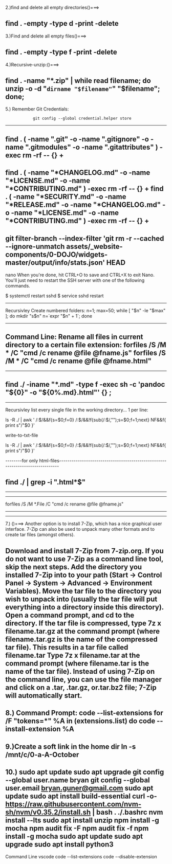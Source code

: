 2.)find and delete all empty directories()===>

find . -empty -type d -print -delete
---------------------------------------------------------------------------------------------------------
3.)Find and delete all empty files()===>

find . -empty -type f -print -delete
---------------------------------------------------------------------------------------------------------
4.)Recursive-unzip:()===>

find . -name "*.zip" | while read filename; do unzip -o -d "`dirname "$filename"`" "$filename"; done;
---------------------------------------------------------------------------------------------------------
5.)	Remember Git Credentials:

                git config --global credential.helper store


---------------------------------------------------------------------------------------------------------
find . \( -name ".git" -o -name ".gitignore" -o -name ".gitmodules" -o -name ".gitattributes" \) -exec rm -rf -- {} +
---------------------------------------------------------------------------------------------------------

find . \( -name "*CHANGELOG.md" -o -name "*LICENSE.md" -o -name "*CONTRIBUTING.md" \) -exec rm -rf -- {} +
find . \( -name "*SECURITY.md" -o -name "*RELEASE.md" -o  -name "*CHANGELOG.md" -o -name "*LICENSE.md" -o -name "*CONTRIBUTING.md" \) -exec rm -rf -- {} +
---------------------------------------------------------------------------------------------------------
git filter-branch --index-filter 'git rm -r --cached --ignore-unmatch assets/_website-components/0-DOJO/widgets-master/output/info/stats.json' HEAD
---------------------------------------------------------------------------------------------------------
nano
When you're done, hit CTRL+O to save and CTRL+X to exit Nano. You'll just need to restart the SSH server with one of the following commands.

$ systemctl restart sshd
$ service sshd restart

---------------------------------------------------------------------------------------------------------
Recursivley Create numbered folders:
n=1;
max=50;
while [ "$n" -le "$max" ]; do
  mkdir "s$n"
  n=`expr "$n" + 1`;
done





---------------------------------------------------------------------------------------------------------
Command Line: Rename all files in current directory to a certain file extension:
forfiles /S /M * /C "cmd /c rename @file @fname.js"
forfiles /S /M * /C "cmd /c rename @file @fname.html"
---------------------------------------------------------------------------------------------------------
---------------------------------------------------------------------------------------------------------
find ./ -iname "*.md" -type f -exec sh -c 'pandoc "${0}" -o "${0%.md}.html"' {} \;
---------------------------------------------------------------------------------------------------------
---------------------------------------------------------------------------------------------------------
Recursivley list every single file in the working directory... 1 per line:

ls -R ./ | awk '
/:$/&&f{s=$0;f=0}
/:$/&&!f{sub(/:$/,"");s=$0;f=1;next}
NF&&f{ print s"/"$0 }'


write-to-txt-file

ls -R ./ | awk '
/:$/&&f{s=$0;f=0}
/:$/&&!f{sub(/:$/,"");s=$0;f=1;next}
NF&&f{ print s"/"$0 }'

--------for only html-files------------------------------------------------------------------------------

find ./ | grep -i "\.html*$"
---------------------------------------------------------------------------------------------------------
---------------------------------------------------------------------------------------------------------

---------------------------------------------------------------------------------------------------------
forfiles /S /M *.File /C "cmd /c rename @file @fname.js"

---------------------------------------------------------------------------------------------------------



---------------------------------------------------------------------------------------------------------

7.) ()===>
Another option is to install 7-Zip, which has a nice graphical user interface. 7-Zip can also be used to unpack many other formats and to create tar files (amongst others).

Download and install 7-Zip from 7-zip.org. If you do not want to use 7-Zip as a command line tool, skip the next steps.
Add the directory you installed 7-Zip into to your path (Start -> Control Panel -> System -> Advanced -> Environment Variables).
Move the tar file to the directory you wish to unpack into (usually the tar file will put everything into a directory inside this directory).
Open a command prompt, and cd to the directory.
If the tar file is compressed, type 7z x filename.tar.gz at the command prompt (where filename.tar.gz is the name of the compressed tar file). This results in a tar file called filename.tar
Type 7z x filename.tar at the command prompt (where filename.tar is the name of the tar file).
Instead of using 7-Zip on the command line, you can use the file manager and click on a .tar, .tar.gz, or.tar.bz2 file; 7-Zip will automatically start.
---------------------------------------------------------------------------------------------------------
8.)  Command Prompt: code --list-extensions
for /F "tokens=*" %A in (extensions.list) do code --install-extension %A
---------------------------------------------------------------------------------------------------------
9.)Create a soft link in the home dir
ln -s /mnt/c/0-a-A-October
---------------------------------------------------------------------------------------------------------
10.)
sudo apt update
sudo apt upgrade
git config --global user.name  bryan
git config --global user.email bryan.guner@gmail.com
sudo apt update
sudo apt install build-essential
curl -o- https://raw.githubusercontent.com/nvm-sh/nvm/v0.35.2/install.sh | bash
. ./.bashrc
nvm install --lts
sudo apt install unzip
npm install -g mocha
npm audit fix -F
npm audit fix -f
npm install -g mocha
sudo apt update
sudo apt upgrade
sudo apt install python3
-----------------------------------------------------------------------------------------------------------
Command Line vscode
code --list-extensions
code --disable-extension <ext-name>
